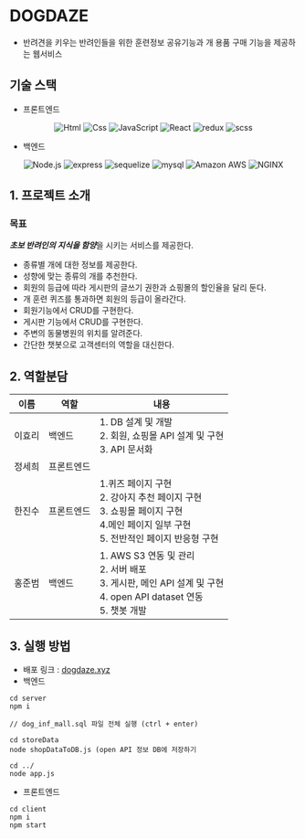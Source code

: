 # DOGDAZE
- 반려견을 키우는 반려인들을 위한 훈련정보 공유기능과 개 용품 구매 기능을 제공하는 웹서비스



## 기술 스택
- 프론트엔드
<div align="center">
  <img alt="Html" src ="https://img.shields.io/badge/HTML5-E34F26.svg?&style=for-the-badge&logo=HTML5&logoColor=white"/> 
  <img alt="Css" src ="https://img.shields.io/badge/CSS3-1572B6.svg?&style=for-the-badge&logo=CSS3&logoColor=white"/> 
  <img alt="JavaScript" src ="https://img.shields.io/badge/JavaScriipt-F7DF1E.svg?&style=for-the-badge&logo=JavaScript&logoColor=black"/> 
 <img alt="React" src ="https://img.shields.io/badge/react-61DAFB.svg?&style=for-the-badge&logo=React&logoColor=white"/> 
  <img alt="redux" src ="https://img.shields.io/badge/redux-764ABC.svg?&style=for-the-badge&logo=redux&logoColor=white"/> 
  <img alt="scss" src="https://img.shields.io/badge/sass-ff69b4.svg?style=for-the-badge&logo=sass&logoColor=white"/>  
</div>

- 백엔드
<div align="center">
   <img alt="Node.js" src ="https://img.shields.io/badge/Node.js-brightgreen.svg?&style=for-the-badge&logo=Node.js&logoColor=white"/>      
  <img alt="express" src ="https://img.shields.io/badge/express-lightgrey.svg?&style=for-the-badge&logo=express&logoColor=white"/>      
  <img alt="sequelize" src ="https://img.shields.io/badge/sequelize-blue.svg?&style=for-the-badge&logo=sequelize&logoColor=white"/>    
  <img alt="mysql" src ="https://img.shields.io/badge/MySQL-orange.svg?&style=for-the-badge&logo=MySQL&logoColor=white"/> 
<img alt="Amazon AWS" src ="https://img.shields.io/badge/Amazon AWS-232F3E.svg?&style=for-the-badge&logo=Amazon AWS&logoColor=white"/>
<img alt="NGINX" src ="https://img.shields.io/badge/NGINX-009639.svg?&style=for-the-badge&logo=NGINX&logoColor=white"/>

</div>


## 1. 프로젝트 소개
### 목표
***초보 반려인의 지식을 함양***을 시키는 서비스를 제공한다. 
- 종류별 개에 대한 정보를 제공한다. 
- 성향에 맞는 종류의 개를 추천한다. 
- 회원의 등급에 따라 게시판의 글쓰기 권한과 쇼핑몰의 할인율을 달리 둔다. 
- 개 훈련 퀴즈를 통과하면 회원의 등급이 올라간다. 
- 회원기능에서 CRUD를 구현한다. 
- 게시판 기능에서 CRUD를 구현한다. 
- 주변의 동물병원의 위치를 알려준다. 
- 간단한 챗봇으로 고객센터의 역할을 대신한다. 



## 2. 역할분담
| 이름   | 역할               | 내용                                                |
| ----- | ------------------ | ---------------------------------------------------- |
| 이효리 | 백엔드             |  1. DB 설계 및 개발 <br> 2. 회원, 쇼핑몰 API 설계 및 구현<br> 3. API 문서화        |
| 정세희 | 프론트엔드          |                                                      |
| 한진수 | 프론트엔드         | 1.퀴즈 페이지 구현 <br> 2. 강아지 추천 페이지 구현 <br> 3. 쇼핑몰 페이지 구현 <br> 4.메인 페이지 일부 구현 <br> 5. 전반적인 페이지 반응형 구현|
| 홍준범 | 백엔드             | 1. AWS S3 연동 및 관리<br> 2. 서버 배포 <br>3. 게시판, 메인 API 설계 및 구현<br> 4. open API dataset 연동 <br>5. 챗봇 개발 |


## 3. 실행 방법
- 배포 링크 : [dogdaze.xyz](dogdaze.xyz)
- 백엔드
```
cd server
npm i

// dog_inf_mall.sql 파일 전체 실행 (ctrl + enter)

cd storeData
node shopDataToDB.js (open API 정보 DB에 저장하기

cd ../
node app.js
```
- 프론트엔드
```
cd client
npm i
npm start
```
